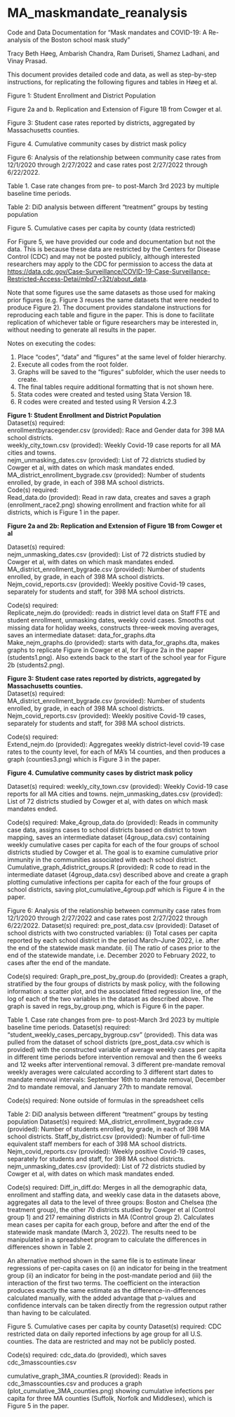 # MA_maskmandate_reanalysis

Code and Data Documentation for “Mask mandates and COVID-19: A Re-analysis of the Boston school mask study”

Tracy Beth Høeg, Ambarish Chandra, Ram Duriseti, Shamez Ladhani, and Vinay Prasad.

This document provides detailed code and data, as well as step-by-step instructions, for replicating the following figures and tables in Høeg et al.

Figure 1: Student Enrollment and District Population  

Figure 2a and b. Replication and Extension of Figure 1B from Cowger et al.  

Figure 3: Student case rates reported by districts, aggregated by Massachusetts counties.  

Figure 4. Cumulative community cases by district mask policy  

Figure 6: Analysis of the relationship between community case rates from 12/1/2020 through 2/27/2022 and case rates post 2/27/2022 through 6/22/2022.  

Table 1. Case rate changes from pre- to post-March 3rd 2023 by multiple baseline time periods.  

Table 2: DiD analysis between different “treatment” groups by testing population  

Figure 5. Cumulative cases per capita by county (data restricted)  


For Figure 5, we have provided our code and documentation but not the data. This is because these data are restricted by the Centers for Disease Control (CDC) and may not be posted publicly, although interested researchers may apply to the CDC for permission to access the data at https://data.cdc.gov/Case-Surveillance/COVID-19-Case-Surveillance-Restricted-Access-Detai/mbd7-r32t/about_data.

Note that some figures use the same datasets as those used for making prior figures (e.g. Figure 3 reuses the same datasets that were needed to produce Figure 2). The document provides standalone instructions for reproducing each table and figure in the paper. This is done to facilitate replication of whichever table or figure researchers may be interested in, without needing to generate all results in the paper.

Notes on executing the codes:
1. Place “codes”, “data” and “figures” at the same level of folder hierarchy.  
2. Execute all codes from the root folder.  
3. Graphs will be saved to the “figures” subfolder, which the user needs to create.  
4. The final tables require additional formatting that is not shown here.  
5. Stata codes were created and tested using Stata Version 18.  
6. R codes were created and tested using R Version 4.2.3  

**Figure 1: Student Enrollment and District Population**  
Dataset(s) required:  
enrollmentbyracegender.csv (provided): Race and Gender data for 398 MA school districts.  
weekly_city_town.csv (provided): Weekly Covid-19 case reports for all MA cities and towns.  
nejm_unmasking_dates.csv (provided): List of 72 districts studied by Cowger et al, with dates on which mask mandates ended.  
MA_district_enrollment_bygrade.csv (provided): Number of students enrolled, by grade, in each of 398 MA school districts.  
Code(s) required:  
Read_data.do (provided): Read in raw data, creates and saves a graph (enrollment_race2.png) showing enrollment and fraction white for all districts, which is Figure 1 in the paper.

**Figure 2a and 2b: Replication and Extension of Figure 1B from Cowger et al**  

Dataset(s) required:  
nejm_unmasking_dates.csv (provided): List of 72 districts studied by Cowger et al, with dates on which mask mandates ended.  
MA_district_enrollment_bygrade.csv (provided): Number of students enrolled, by grade, in each of 398 MA school districts.  
Nejm_covid_reports.csv (provided): Weekly positive Covid-19 cases, separately for students and staff, for 398 MA school districts.  

Code(s) required:  
Replicate_nejm.do (provided): reads in district level data on Staff FTE and student enrollment, unmasking dates, weekly covid cases. Smooths out missing data for holiday weeks, constructs three-week moving averages, saves an intermediate dataset: data_for_graphs.dta  
Make_nejm_graphs.do (provided): starts with data_for_graphs.dta, makes graphs to replicate Figure in Cowger et al, for Figure 2a in the paper (students1.png). Also extends back to the start of the school year for Figure 2b (students2.png).  

**Figure 3: Student case rates reported by districts, aggregated by Massachusetts counties.**  
Dataset(s) required:  
MA_district_enrollment_bygrade.csv (provided): Number of students enrolled, by grade, in each of 398 MA school districts.  
Nejm_covid_reports.csv (provided): Weekly positive Covid-19 cases, separately for students and staff, for 398 MA school districts.  

Code(s) required:  
Extend_nejm.do (provided): Aggregates weekly district-level covid-19 case rates to the county level, for each of MA’s 14 counties, and then produces a graph (counties3.png) which is Figure 3 in the paper.  


**Figure 4. Cumulative community cases by district mask policy**  

Dataset(s) required:
weekly_city_town.csv (provided): Weekly Covid-19 case reports for all MA cities and towns.
nejm_unmasking_dates.csv (provided): List of 72 districts studied by Cowger et al, with dates on which mask mandates ended.

Code(s) required:
Make_4group_data.do (provided): Reads in community case data, assigns cases to school districts based on district to town mapping, saves an intermediate dataset (4group_data.csv) containing weekly cumulative cases per capita for each of the four groups of school districts studied by Cowger et al. The goal is to examine cumulative prior immunity in the communities associated with each school district.
Cumulative_graph_4district_groups.R (provided): R code to read in the intermediate dataset (4group_data.csv) described above and create a graph plotting cumulative infections per capita for each of the four groups of school districts, saving plot_cumulative_4group.pdf which is Figure 4 in the paper.

Figure 6: Analysis of the relationship between community case rates from 12/1/2020 through 2/27/2022 and case rates post 2/27/2022 through 6/22/2022.
Dataset(s) required:
pre_post_data.csv (provided): Dataset of school districts with two constructed variables: (i) Total cases per capita reported by each school district in the period March–June 2022, i.e. after the end of the statewide mask mandate. (ii) The ratio of cases prior to the end of the statewide mandate, i.e. December 2020 to February 2022, to cases after the end of the mandate. 

Code(s) required:
Graph_pre_post_by_group.do (provided): Creates a graph, stratified by the four groups of districts by mask policy, with the following information: a scatter plot, and the associated fitted regression line, of the log of each of the two variables in the dataset as described above. The graph is saved in regs_by_group.png, which is Figure 6 in the paper.

Table 1. Case rate changes from pre- to post-March 3rd 2023 by multiple baseline time periods.
Dataset(s) required:
“student_weekly_cases_percapy_bygroup.csv” (provided). This data was pulled from the dataset of school districts (pre_post_data.csv which is provided) with the constructed variable of average weekly cases per capita in different time periods before intervention removal and then the 6 weeks and 12 weeks after interventional removal. 3 different pre-mandate removal weekly averages were calculated according to 3 different start dates to mandate removal intervals: September 16th to mandate removal, December 2nd to mandate removal, and January 27th to mandate removal.

Code(s) required: None outside of formulas in the spreadsheet cells

Table 2: DiD analysis between different “treatment” groups by testing population
Dataset(s) required:
MA_district_enrollment_bygrade.csv (provided): Number of students enrolled, by grade, in each of 398 MA school districts.
Staff_by_district.csv (provided): Number of full-time equivalent staff members for each of 398 MA school districts.
Nejm_covid_reports.csv (provided): Weekly positive Covid-19 cases, separately for students and staff, for 398 MA school districts.
nejm_unmasking_dates.csv (provided): List of 72 districts studied by Cowger et al, with dates on which mask mandates ended.

Code(s) required:
Diff_in_diff.do: Merges in all the demographic data, enrollment and staffing data, and weekly case data in the datasets above, aggregates all data to the level of three groups: Boston and Chelsea (the treatment group), the other 70 districts studied by Cowger et al (Control group 1) and 217 remaining districts in MA (Control group 2). Calculates mean cases per capita for each group, before and after the end of the statewide mask mandate (March 3, 2022). The results need to be manipulated in a spreadsheet program to calculate the differences in differences shown in Table 2.

An alternative method shown in the same file is to estimate linear regressions of per-capita cases on (i) an indicator for being in the treatment group (ii) an indicator for being in the post-mandate period and (iii) the interaction of the first two terms. The coefficient on the interaction produces exactly the same estimate as the difference-in-differences calculated manually, with the added advantage that p-values and confidence intervals can be taken directly from the regression output rather than having to be calculated.

Figure 5. Cumulative cases per capita by county
Dataset(s) required:
CDC restricted data on daily reported infections by age group for all U.S. counties. The data are restricted and may not be publicly posted.

Code(s) required:
cdc_data.do (provided), which saves cdc_3masscounties.csv

cumulative_graph_3MA_counties.R (provided): Reads in cdc_3masscounties.csv and produces a graph (plot_cumulative_3MA_counties.png) showing cumulative infections per capita for three MA counties (Suffolk, Norfolk and Middlesex), which is Figure 5 in the paper.


